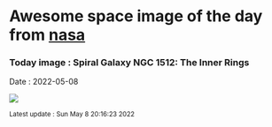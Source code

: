 
# Awesome space image of the day from [nasa](https://api.nasa.gov/)

### Today image : Spiral Galaxy NGC 1512: The Inner Rings

Date : 2022-05-08


![](https://apod.nasa.gov/apod/image/2205/NGC1512inner_Hubble_960.jpg)

<small>Latest update : Sun May  8 20:16:23 2022</small>


